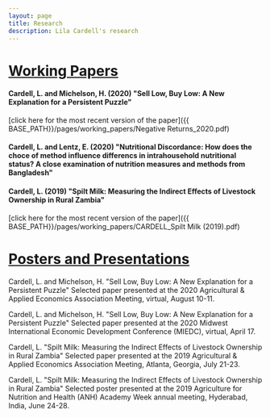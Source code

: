 ```yaml
---
layout: page
title: Research
description: Lila Cardell's research
---
```


<h1><u>Working Papers </u></h1> 

#### Cardell, L. and Michelson, H. (2020) "Sell Low, Buy Low: A New Explanation for a Persistent Puzzle" 
<!--*In this paper.*-->
[click here for the most recent version of the paper]({{ BASE_PATH}}/pages/working_papers/Negative Returns_2020.pdf)

#### Cardell, L. and Lentz, E. (2020) "Nutritional Discordance: How does the choce of method influence differencs in intrahousehold nutritional status? A close examination of nutrition measures and methods from Bangladesh"
<!--*In this paper.
[click here for the most recent version of the paper]({{ BASE_PATH}}/pages/working_papers/CARDELL_Spilt Milk (2019).pdf)*-->


#### Cardell, L. (2019) "Spilt Milk: Measuring the Indirect Effects of Livestock Ownership in Rural Zambia"
<!--*In this paper.*-->
[click here for the most recent version of the paper]({{ BASE_PATH}}/pages/working_papers/CARDELL_Spilt Milk (2019).pdf)




<h1><u>Posters and Presentations</u></h1> 
Cardell, L. and Michelson, H. "Sell Low, Buy Low: A New Explanation for a Persistent Puzzle" Selected paper presented at the 2020 Agricultural & Applied Economics Association Meeting, virtual, August 10-11.

Cardell, L. and Michelson, H. "Sell Low, Buy Low: A New Explanation for a Persistent Puzzle" Selected paper presented at the 2020 Midwest International Economic Development Conference (MIEDC), virtual, April 17.

Cardell, L. "Spilt Milk: Measuring the Indirect Effects of Livestock Ownership in Rural Zambia" Selected paper presented at the 2019 Agricultural & Applied Economics Association Meeting, Atlanta, Georgia, July 21-23.

Cardell, L. "Spilt Milk: Measuring the Indirect Effects of Livestock Ownership in Rural Zambia" Selected poster presented at the 2019 Agriculture for Nutrition and Health (ANH) Academy Week annual meeting, Hyderabad, India, June 24-28.


<!-- Note: this is how to write a comment in HTML. Everything in here won't show up on your webpage.-->

<!--
To increase the size of the title, use fewer # in front of the paper title.
To decrease the size of the title, use more #. 
To remove the italics, remove the * before and after the description
To remove the underline from the title, remove the <u> tags (<u> and </u>)
-->
